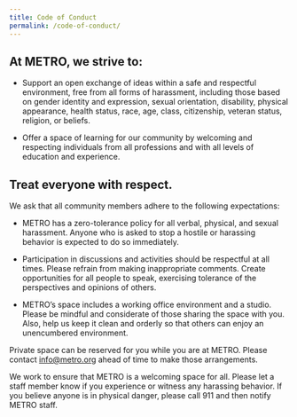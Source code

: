 ```yaml
---
title: Code of Conduct
permalink: /code-of-conduct/
---
```


## At METRO, we strive to:

* Support an open exchange of ideas within a safe and respectful environment, free from all forms of harassment, including those based on gender identity and expression, sexual orientation, disability, physical appearance, health status, race, age, class, citizenship, veteran status, religion, or beliefs.

* Offer a space of learning for our community by welcoming and respecting individuals from all professions and with all levels of education and experience.

## Treat everyone with respect.

We ask that all community members adhere to the following expectations:

* METRO has a zero-tolerance policy for all verbal, physical, and sexual harassment. Anyone who is asked to stop a hostile or harassing behavior is expected to do so immediately.

* Participation in discussions and activities should be respectful at all times. Please refrain from making inappropriate comments. Create opportunities for all people to speak, exercising tolerance of the perspectives and opinions of others.

* METRO’s space includes a working office environment and a studio. Please be mindful and considerate of those sharing the space with you. Also, help us keep it clean and orderly so that others can enjoy an unencumbered environment.

Private space can be reserved for you while you are at METRO. Please contact [info@metro.org](mailto:info@metro.org) ahead of time to make those arrangements.

We work to ensure that METRO is a welcoming space for all. Please let a staff member know if you experience or witness any harassing behavior. If you believe anyone is in physical danger, please call 911 and then notify METRO staff.

